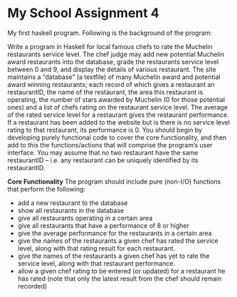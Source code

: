 # My School Assignment 4

My first haskell program. Following is the background of the program:

Write a program in Haskell for local famous chefs to rate the Muchelin restaurants service level. The chef judge may add new potential Muchelin award restaurants into the database, grade the
restaurants service level between 0 and 9, and display the details of various restaurant. The site maintains a “database” (a textfile) of many Muchelin award and potential award winning restaurants;
each record of which gives a restaurant an restaurantID, the name of the restaurant, the area this restaurant is operating, the number of stars awarded by Muchelin (0 for those potential ones) and a list
of chefs rating on the restaurant service level. The average of the rated service level for a restaurant gives the restaurant performance. If a restaurant has been added to the website but is there is no
service level rating to that restaurant, its performance is 0. You should begin by developing purely functional code to cover the core functionality, and then add to this the functions/actions that will
comprise the program’s user interface. You may assume that no two restaurant have the same restaurantID – i.e. any restaurant can be uniquely identified by its restaurantID.

**Core Functionality**
The program should include pure (non-I/O) functions that perform the following:
- add a new restaurant to the database
- show all restaurants in the database
- give all restaurants operating in a certain area
- give all restaurants that have a performance of 8 or higher
- give the average performance for the restaurants in a certain area
- give the names of the restaurants a given chef has rated the service level, along with that rating result for each restaurant.
- give the names of the restaurants a given chef has yet to rate the service level, along with that restaurant performance.
- allow a given chef rating to be entered (or updated) for a restaurant he has rated (note that only the latest result from the chef should remain recorded)

